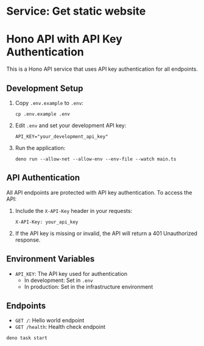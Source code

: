 # Service: Get static website

# Hono API with API Key Authentication

This is a Hono API service that uses API key authentication for all endpoints.

## Development Setup

1. Copy `.env.example` to `.env`:
   ```
   cp .env.example .env
   ```

2. Edit `.env` and set your development API key:
   ```
   API_KEY="your_development_api_key"
   ```

3. Run the application:
   ```
   deno run --allow-net --allow-env --env-file --watch main.ts
   ```

## API Authentication

All API endpoints are protected with API key authentication. To access the API:

1. Include the `X-API-Key` header in your requests:
   ```
   X-API-Key: your_api_key
   ```

2. If the API key is missing or invalid, the API will return a 401 Unauthorized response.

## Environment Variables

- `API_KEY`: The API key used for authentication
  - In development: Set in `.env`
  - In production: Set in the infrastructure environment

## Endpoints

- `GET /`: Hello world endpoint
- `GET /health`: Health check endpoint

```
deno task start
```
